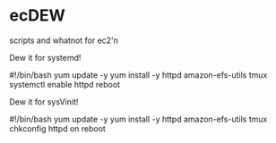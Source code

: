 # ecDEW
scripts and whatnot for ec2'n

Dew it for systemd!

#!/bin/bash
yum update -y
yum install -y httpd amazon-efs-utils tmux
systemctl enable httpd
reboot

Dew it for sysVinit!

#!/bin/bash
yum update -y
yum install -y httpd amazon-efs-utils tmux
chkconfig httpd on
reboot
